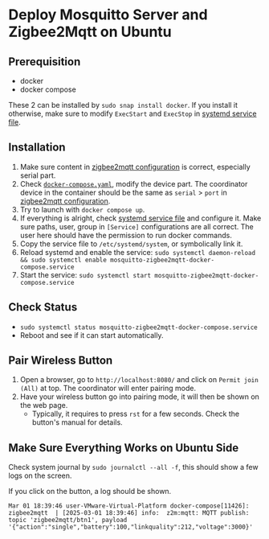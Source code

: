 # Deploy Mosquitto Server and Zigbee2Mqtt on Ubuntu

## Prerequisition
- docker 
- docker compose

These 2 can be installed by `sudo snap install docker`. If you install it otherwise, make sure to modify `ExecStart` and `ExecStop` in [systemd service file](mosquitto-zigbee2mqtt-docker-compose.service).

## Installation
1. Make sure content in [zigbee2mqtt configuration](zigbee2mqtt/data/configuration.yaml) is correct, especially serial part.
2. Check [`docker-compose.yaml`](docker-compose.yaml), modify the device part. The coordinator device in the container should be the same as `serial` > `port` in [zigbee2mqtt configuration](zigbee2mqtt/data/configuration.yaml).
3. Try to launch with `docker compose up`.
4. If everything is alright, check [systemd service file](mosquitto-zigbee2mqtt-docker-compose.service) and configure it. Make sure paths, user, group in `[Service]` configurations are all correct. The user here should have the permission to run docker commands.
5. Copy the service file to `/etc/systemd/system`, or symbolically link it.
6. Reload systemd and enable the service: `sudo systemctl daemon-reload && sudo systemctl enable mosquitto-zigbee2mqtt-docker-compose.service`
7. Start the service: `sudo systemctl start mosquitto-zigbee2mqtt-docker-compose.service`

## Check Status
- `sudo systemctl status mosquitto-zigbee2mqtt-docker-compose.service`
- Reboot and see if it can start automatically.

## Pair Wireless Button
1. Open a browser, go to `http://localhost:8080/` and click on `Permit join (All)` at top. The coordinator will enter pairing mode.
2. Have your wireless button go into pairing mode, it will then be shown on the web page.
	- Typically, it requires to press `rst` for a few seconds. Check the button's manual for details.

## Make Sure Everything Works on Ubuntu Side
Check system journal by `sudo journalctl --all -f`, this should show a few logs on the screen.

If you click on the button, a log should be shown.

```
Mar 01 18:39:46 user-VMware-Virtual-Platform docker-compose[11426]: zigbee2mqtt  | [2025-03-01 18:39:46] info: 	z2m:mqtt: MQTT publish: topic 'zigbee2mqtt/btn1', payload '{"action":"single","battery":100,"linkquality":212,"voltage":3000}'
```
